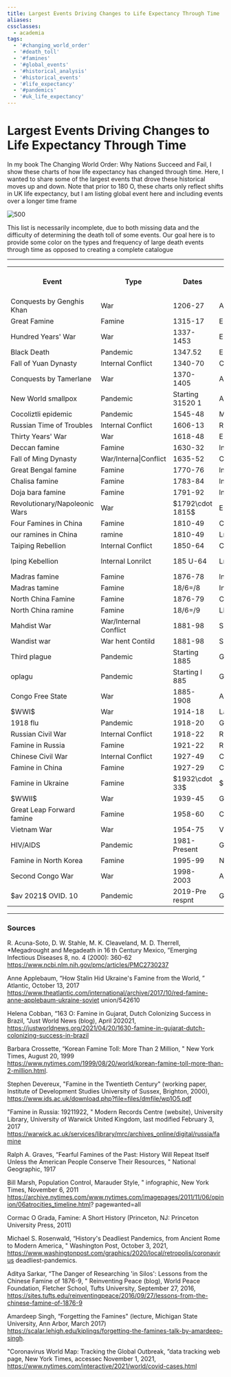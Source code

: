 ```yaml
---
title: Largest Events Driving Changes to Life Expectancy Through Time
aliases:
cssclasses:
  - academia
tags:
  - '#changing_world_order'
  - '#death_toll'
  - '#famines'
  - '#global_events'
  - '#historical_analysis'
  - '#historical_events'
  - '#life_expectancy'
  - '#pandemics'
  - '#uk_life_expectancy'
---
```

# Largest Events Driving Changes to Life Expectancy Through Time

In my book The Changing World Order: Why Nations Succeed and Fail,  I show these charts of how life expectancy has changed through time. Here,  I wanted to share some of the largest events that drove these historical moves up and down. Note that prior to 180 O,  these charts only reflect shifts in UK life expectancy,  but I am listing global event here and including events over a longer time frame

 ![500](https://storage.simpletex.cn/view/fN9XS4c15HTALwzg46BfFepsWpW6UoaWB)

This list is necessarily incomplete,  due to both missing data and the difficulty of determining the death toll of some events. Our goal here is to provide some color on the types and frequency of large death events through time as opposed to creating a complete catalogue

------------------------------------------------------------------

<table>
	<tbody>
		<tr>
			<th>Event</th>
			<th>Type</th>
			<th>Dates</th>
			<th>Region</th>
			<th>Death Toll (Million)</th>
			<th>Death Toll $(96 WIdPop)$</th>
		</tr>
		<tr>
			<td>Conquests by Genghis Khan</td>
			<td>War</td>
			<td>1206-27</td>
			<td>Asia</td>
			<td>40</td>
			<td>10.2%</td>
		</tr>
		<tr>
			<td>Great Famine</td>
			<td>Famine</td>
			<td>1315-17</td>
			<td>Europe</td>
			<td> </td>
			<td> </td>
		</tr>
		<tr>
			<td>Hundred Years' War</td>
			<td>War</td>
			<td>1337-1453</td>
			<td>Europe</td>
			<td>3.5</td>
			<td>$0.9\%$</td>
		</tr>
		<tr>
			<td>Black Death</td>
			<td>Pandemic</td>
			<td>1347.52</td>
			<td>Europe/Asia/Africa</td>
			<td>150</td>
			<td>38.3%</td>
		</tr>
		<tr>
			<td>Fall of Yuan Dynasty</td>
			<td>Internal Conflict</td>
			<td>1340-70</td>
			<td>China</td>
			<td>7.5</td>
			<td>$1.9\%$</td>
		</tr>
		<tr>
			<td>Conquests by Tamerlane</td>
			<td>War</td>
			<td>1370-1405</td>
			<td>Asia</td>
			<td>17</td>
			<td>$4.4\%$</td>
		</tr>
		<tr>
			<td>New World smallpox</td>
			<td>Pandemic</td>
			<td>Starting 31520 1</td>
			<td>Americas</td>
			<td> </td>
			<td> </td>
		</tr>
		<tr>
			<td>Cocoliztli epidemic</td>
			<td>Pandemic</td>
			<td>1545-48</td>
			<td>Mexico</td>
			<td>12</td>
			<td>$2.4\%$</td>
		</tr>
		<tr>
			<td>Russian Time of Troubles</td>
			<td>Internal Conflict</td>
			<td>1606-13</td>
			<td>Russia</td>
			<td>5</td>
			<td>$0.9\%$</td>
		</tr>
		<tr>
			<td>Thirty Years' War</td>
			<td>War</td>
			<td>1618-48</td>
			<td>Europe</td>
			<td>7.5</td>
			<td>1.396</td>
		</tr>
		<tr>
			<td>Deccan famine</td>
			<td>Famine</td>
			<td>1630-32</td>
			<td>lndia</td>
			<td>7.4</td>
			<td>1.396</td>
		</tr>
		<tr>
			<td>Fall of Ming Dynasty</td>
			<td>War/Interna|Conflict</td>
			<td>1635-52</td>
			<td>China</td>
			<td>25</td>
			<td>$4.4\%$</td>
		</tr>
		<tr>
			<td>Great Bengal famine</td>
			<td>Famine</td>
			<td>1770-76</td>
			<td>lndia</td>
			<td>10</td>
			<td>1.196</td>
		</tr>
		<tr>
			<td>Chalisa famine</td>
			<td>Famine</td>
			<td>1783-84</td>
			<td>lndia</td>
			<td>10</td>
			<td>1.196</td>
		</tr>
		<tr>
			<td>Doja bara famine</td>
			<td>Famine</td>
			<td>1791-92</td>
			<td>lndia</td>
			<td>10</td>
			<td>$1.0\%$</td>
		</tr>
		<tr>
			<td>Revolutionary/Napoleonic Wars</td>
			<td>War</td>
			<td>$1792\cdot 1815$</td>
			<td>Europe</td>
			<td>4</td>
			<td>0.496</td>
		</tr>
		<tr>
			<td>Four Famines in China</td>
			<td>Famine</td>
			<td>1810-49</td>
			<td>China</td>
			<td>45</td>
			<td>$4.3\%$</td>
		</tr>
		<tr>
			<td>our ramines in China</td>
			<td>ramine</td>
			<td>1810-49</td>
			<td>Lmina</td>
			<td>45</td>
			<td>4.3%</td>
		</tr>
		<tr>
			<td>Taiping Rebellion</td>
			<td>Internal Conflict</td>
			<td>1850-64</td>
			<td>China</td>
			<td>20</td>
			<td>$1.6\%$</td>
		</tr>
		<tr>
			<td>Iping Kebellion</td>
			<td>Internal Lonrilct</td>
			<td>185 U-64</td>
			<td>Lmina</td>
			<td>$\angle U$</td>
			<td>1.6%</td>
		</tr>
		<tr>
			<td>Madras famine</td>
			<td>Famine</td>
			<td>1876-78</td>
			<td>lndia</td>
			<td>8</td>
			<td>$0.6\%$</td>
		</tr>
		<tr>
			<td>Madras tamine</td>
			<td>Famine</td>
			<td>18/6=/8</td>
			<td>India</td>
			<td>L</td>
			<td>0.6%</td>
		</tr>
		<tr>
			<td>North China Famine</td>
			<td>Famine</td>
			<td>1876-79</td>
			<td>China</td>
			<td>11</td>
			<td>0.896</td>
		</tr>
		<tr>
			<td>North China ramine</td>
			<td>Famine</td>
			<td>18/6=/9</td>
			<td>Lhina</td>
			<td> </td>
			<td>0.8%</td>
		</tr>
		<tr>
			<td>Mahdist War</td>
			<td>War/Internal Conflict</td>
			<td>1881-98</td>
			<td>Sudan</td>
			<td>5.5</td>
			<td>0.496</td>
		</tr>
		<tr>
			<td>Wandist war</td>
			<td>War hent Contild</td>
			<td>1881-98</td>
			<td>SUoan</td>
			<td>5.5</td>
			<td>0.470</td>
		</tr>
		<tr>
			<td>Third plague</td>
			<td>Pandemic</td>
			<td>Starting 1885</td>
			<td>Global</td>
			<td>12</td>
			<td>0.896</td>
		</tr>
		<tr>
			<td>oplagu</td>
			<td>Pandemic</td>
			<td>Starting I 885</td>
			<td>Globa</td>
			<td>14</td>
			<td>U0.\1%</td>
		</tr>
		<tr>
			<td>Congo Free State</td>
			<td>War</td>
			<td>1885-1908</td>
			<td>Africa</td>
			<td>10</td>
			<td>$0.7\%$</td>
		</tr>
		<tr>
			<td>$WWI$</td>
			<td>War</td>
			<td>1914-18</td>
			<td>Largely Europe</td>
			<td>15</td>
			<td>0.896</td>
		</tr>
		<tr>
			<td>1918 flu</td>
			<td>Pandemic</td>
			<td>1918-20</td>
			<td>Global</td>
			<td>50</td>
			<td>2.796</td>
		</tr>
		<tr>
			<td>Russian Civil War</td>
			<td>Internal Conflict</td>
			<td>1918-22</td>
			<td>Russia</td>
			<td>9</td>
			<td>$0.5\%$</td>
		</tr>
		<tr>
			<td>Famine in Russia</td>
			<td>Famine</td>
			<td>1921-22</td>
			<td>Russia</td>
			<td>5</td>
			<td>$0.3\%$</td>
		</tr>
		<tr>
			<td>Chinese Civil War</td>
			<td>Internal Conflict</td>
			<td>1927-49</td>
			<td>China</td>
			<td>7</td>
			<td>0.496</td>
		</tr>
		<tr>
			<td>Famine in China</td>
			<td>Famine</td>
			<td>1927-29</td>
			<td>China</td>
			<td>6.5</td>
			<td>$0.3\%$</td>
		</tr>
		<tr>
			<td>Famine in Ukraine</td>
			<td>Famine</td>
			<td>$1932\cdot 33$</td>
			<td>$USSR$</td>
			<td>5</td>
			<td>$0.2\%$</td>
		</tr>
		<tr>
			<td>$WWII$</td>
			<td>War</td>
			<td>1939-45</td>
			<td>Global</td>
			<td>65</td>
			<td>$2.8\%$</td>
		</tr>
		<tr>
			<td>Great Leap Forward famine</td>
			<td>Famine</td>
			<td>1958-60</td>
			<td>China</td>
			<td>32</td>
			<td>1.196</td>
		</tr>
		<tr>
			<td>Vietnam War</td>
			<td>War</td>
			<td>1954-75</td>
			<td>Vietnam</td>
			<td>4.2</td>
			<td>$0.2\%$</td>
		</tr>
		<tr>
			<td>HIV/AIDS</td>
			<td>Pandemic</td>
			<td>1981-Present</td>
			<td>Global</td>
			<td>35</td>
			<td>0.896</td>
		</tr>
		<tr>
			<td>Famine in North Korea</td>
			<td>Famine</td>
			<td>1995-99</td>
			<td>North Korean</td>
			<td>2.5</td>
			<td>$0.0\%$</td>
		</tr>
		<tr>
			<td>Second Congo War</td>
			<td>War</td>
			<td>1998-2003</td>
			<td>Africa</td>
			<td>3.8</td>
			<td>$0.1\%$</td>
		</tr>
		<tr>
			<td>$av 2021$ OVID. 10</td>
			<td>Pandemic</td>
			<td>2019-Pre respnt</td>
			<td>Globa</td>
			<td>5</td>
			<td> </td>
		</tr>
	</tbody>
</table>

------------------------------------------------------------------

### Sources

R. Acuna-Soto,  D. W. Stahle,  M. K. Cleaveland,  M. D. Therrell,  *Megadrought and Megadeath in 16 th Century Mexico,  ”Emerging Infectious Diseases 8,  no. 4 (2000): 360-62 https://www.ncbi.nlm.nih.gov/pmc/articles/PMC2730237

Anne Applebaum,  “How Stalin Hid Ukraine's Famine from the World,  ” Atlantic,  October 13,  2017 https://www.theatlantic.com/international/archive/2017/10/red-famine-anne-applebaum-ukraine-soviet union/542610

Helena Cobban,  “163 O: Famine in Gujarat,  Dutch Colonizing Success in Brazil,  "Just World News (blog),  April 202021,  https://justworldnews.org/2021/04/20/1630-famine-in-gujarat-dutch-colonizing-success-in-brazil

Barbara Crossette,  “Korean Famine Toll: More Than 2 Million,  " New York Times,  August 20,  1999 https://www.nytimes.com/1999/08/20/world/korean-famine-toll-more-than-2-million.html.

Stephen Devereux,  "Famine in the Twentieth Century" (working paper,  Institute of Development Studies University of Sussex,  Brighton,  2000),  https://www.ids.ac.uk/download.php?file=files/dmfile/wp1O5.pdf

"Famine in Russia: 19211922,  " Modern Records Centre (website),  University Library,  University of Warwick United Kingdom,  last modified February 3,  2017 https://warwick.ac.uk/services/library/mrc/archives_online/digital/russia/famine

Ralph A. Graves,  “Fearful Famines of the Past: History Will Repeat Itself Unless the American People Conserve Their Resources,  " National Geographic,  1917

Bill Marsh,  Population Control,  Marauder Style,  " infographic,  New York Times,  November 6,  2011 https://archive.nytimes.com/www.nytimes.com/imagepages/2011/11/06/opinion/06atrocities_timeline.html? pagewanted=all

Cormac O Grada,  Famine: A Short History (Princeton,  NJ: Princeton University Press,  2011)

Michael S. Rosenwald,  “History's Deadliest Pandemics,  from Ancient Rome to Modern America,  " Washington Post,  October 3,  2021,  https://www.washingtonpost.com/graphics/2020/local/retropolis/coronavirus deadliest-pandemics.

Aditya Sarkar,  “The Danger of Researching 'in Silos': Lessons from the Chinese Famine of 1876-9,  " Reinventing Peace (blog),  World Peace Foundation,  Fletcher School,  Tufts University,  September 27,  2016,  https://sites.tufts.edu/reinventingpeace/2016/09/27/lessons-from-the-chinese-famine-of-1876-9

Amardeep Singh,  “Forgetting the Famines" (lecture,  Michigan State University,  Ann Arbor,  March 2017) https://scalar.lehigh.edu/kiplings/forgetting-the-famines-talk-by-amardeep-singh.

"Coronavirus World Map: Tracking the Global Outbreak,  ”data tracking web page,  New York Times,  accessec November 1,  2021,  https://www.nytimes.com/interactive/2021/world/covid-cases.html
